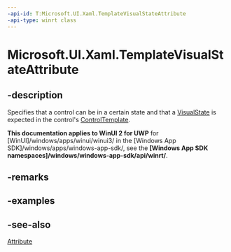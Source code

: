 ```yaml
---
-api-id: T:Microsoft.UI.Xaml.TemplateVisualStateAttribute
-api-type: winrt class
---
```


<!-- Class syntax.
public class TemplateVisualStateAttribute : System.Attribute
-->

# Microsoft.UI.Xaml.TemplateVisualStateAttribute

## -description
Specifies that a control can be in a certain state and that a [VisualState](visualstate.md) is expected in the control's [ControlTemplate](../microsoft.ui.xaml.controls/controltemplate.md).

**This documentation applies to WinUI 2 for UWP** for [WinUI]/windows/apps/winui/winui3/ in the [Windows App SDK]/windows/apps/windows-app-sdk/, see the **[Windows App SDK namespaces]/windows/windows-app-sdk/api/winrt/**.

## -remarks

## -examples

## -see-also
[Attribute](/dotnet/api/system.attribute?view=dotnet-uwp-10.0&preserve-view=true)
